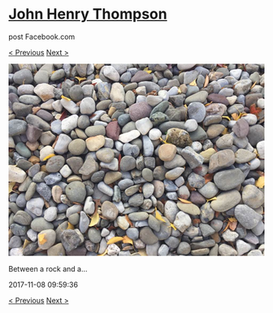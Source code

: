 # [John Henry Thompson](../README.md)
post Facebook.com

[< Previous](2017-11-09-3.md) [Next >](2017-11-08-2.md)

[![](../media/2017-11-08/Timeline-Photos-Between-a-rock-and-a.jpg)](../README.md)

Between a rock and a...

2017-11-08 09:59:36

[< Previous](2017-11-09-3.md) [Next >](2017-11-08-2.md)